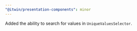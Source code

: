 ```yaml
---
"@itwin/presentation-components": minor
---
```


Added the ability to search for values in `UniqueValuesSelector`.
